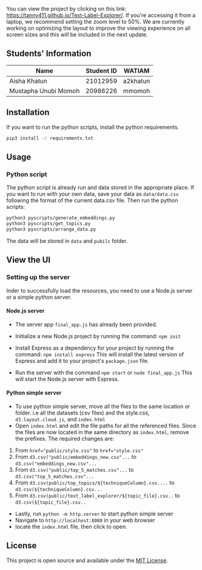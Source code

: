 You can view the project by clicking on this link: https://tanny411.github.io/Text-Label-Explorer/. If you're accessing it from a laptop, we recommend setting the zoom level to 50%. We are currently working on optimizing the layout to improve the viewing experience on all screen sizes and this will be included in the next update.

## Students' Information

| Name                   | Student ID | WATIAM   |
|------------------------|-----------|-----------|
| Aisha Khatun     | 21012959 | a2khatun |
| Mustapha Unubi Momoh | 20986226 | mmomoh   |


## Installation

If you want to run the python scripts, install the python requirements.
```bash
pip3 install -r requirements.txt
```

## Usage

### Python script
The python script is already run and data stored in the appropriate place. If you want to run with your own data, save your data as `data/data.csv` following the format of the current data.csv file. Then run the python scripts:

```bash
python3 pyscripts/generate_embeddings.py
python3 pyscripts/get_topics.py
python3 pyscripts/arrange_data.py
```
The data will be stored in `data` and `pubilc` folder.

## View the UI

### Setting up the server
Inder to successfully load the resources, you need to use a Node.js server or a simple python server.

#### Node.js server
* The server app `final_app.js` has already been provided.
* Initialize a new Node.js project by running the command:
    `npm init`  
* Install Express as a dependency for your project by running the command:
      `npm install express`
  This will install the latest version of Express and add it to your project's `package.json` file.

* Run the server with the command `npm start`  or `node final_app.js`
This will start the Node.js server with Express.

#### Python simple server
* To use python simple server, move all the files to the same location or folder. i.e all the datasets (csv files) and the style.css, `d3.layout.cloud.js`, and `index.html`
* Open `index.html` and edit the file paths for all the referenced files. Since the files are now located in the same directory as `index.html`, remove the prefixes. 
The required changes are:
1. From `href="public/style.css"` to `href="style.css"`
2. From  `d3.csv("public/embeddings_new.csv"...`   to `d3.csv("embeddings_new.csv"...`
3. From `d3.csv("public/top_5_matches.csv"...`    to `d3.csv("top_5_matches.csv"...`
4. From `d3.csv(public/top_topics/${techniqueColumn}.csv....` to `d3.csv(${techniqueColumn}.csv...`
5. From `d3.csv(public/text_label_explorer/${topic_file}.csv..` to `d3.csv(${topic_file}.csv..`

* Lastly, run `python -m http.server` to start python simple server
* Navigate to `http://localhost:8080` in your web browser
* locate the `index.html` file, then click to open.


## License

This project is open source and available under the [MIT License](LICENSE).
